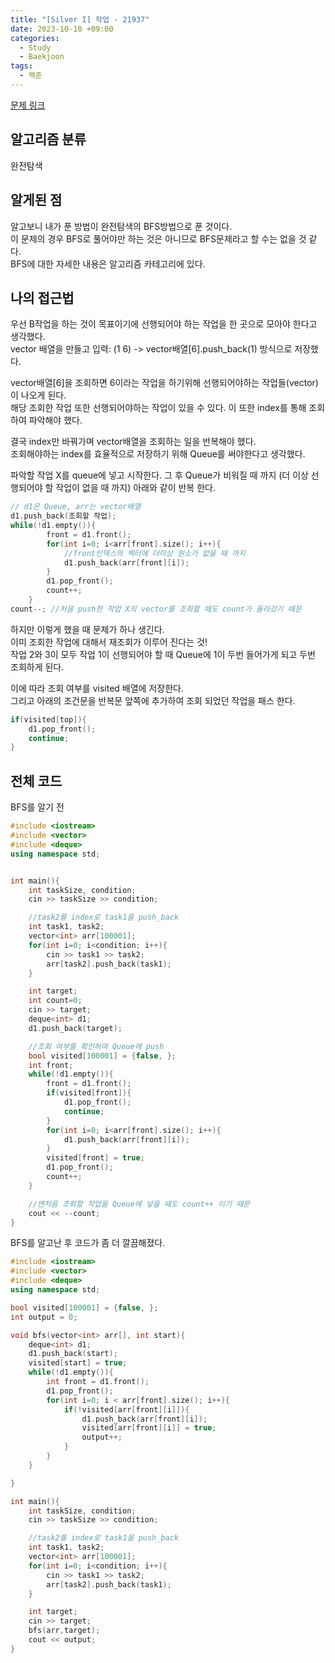 ```yaml
---
title: "[Silver I] 작업 - 21937"
date: 2023-10-10 +09:00
categories:
  - Study
  - Baekjoon
tags:
  - 백준
---
```

[문제 링크](https://www.acmicpc.net/problem/21937)

## 알고리즘 분류
완전탐색

## 알게된 점
알고보니 내가 푼 방법이 완전탐색의 BFS방법으로 푼 것이다.  
이 문제의 경우 BFS로 풀어야만 하는 것은 아니므로 BFS문제라고 할 수는 없을 것 같다.  
BFS에 대한 자세한 내용은 알고리즘 카테고리에 있다.

## 나의 접근법
우선 B작업을 하는 것이 목표이기에 선행되어야 하는 작업을 한 곳으로 모아야 한다고 생각했다.  
vector 배열을 만들고 입력: (1 6) -> vector배열\[6\].push\_back(1) 방식으로 저장했다. 

vector배열\[6\]을 조회하면 6이라는 작업을 하기위해 선행되어야하는 작업들(vector)이 나오게 된다.  
해당 조회한 작업 또한 선행되어야하는 작업이 있을 수 있다. 이 또한 index를 통해 조회하여 파악해야 했다.

결국 index만 바꿔가며 vector배열을 조회하는 일을 반복해야 했다.  
조회해야하는 index를 효율적으로 저장하기 위해 Queue를 써야한다고 생각했다.

파악할 작업 X를 queue에 넣고 시작한다. 그 후 Queue가 비워질 때 까지
(더 이상 선행되어야 할 작업이 없을 때 까지) 아래와 같이 반복 한다.

```c++
// d1은 Queue, arr는 vector배열
d1.push_back(조회할 작업);
while(!d1.empty()){
        front = d1.front();
        for(int i=0; i<arr[front].size(); i++){     
	        //front인덱스의 벡터에 더이상 원소가 없을 때 까지
            d1.push_back(arr[front][i]);
        }
        d1.pop_front();
        count++;
    }
count--; //처음 push한 작업 X의 vector를 조회할 때도 count가 올라갔기 때문
```

하지만 이렇게 했을 때 문제가 하나 생긴다.  
이미 조회한 작업에 대해서 재조회가 이루어 진다는 것!  
작업 2와 3이 모두 작업 1이 선행되어야 할 때 Queue에 1이 두번 들어가게 되고 두번 조회하게 된다.

이에 따라 조회 여부를 visited 배열에 저장한다.  
그리고 아래의 조건문을 반복문 앞쪽에 추가하여 조회 되었던 작업을 패스 한다.

```c++
if(visited[top]){
    d1.pop_front();
    continue;
}
```


## 전체 코드

BFS를 알기 전

```c++
#include <iostream>
#include <vector>
#include <deque>
using namespace std;


int main(){
    int taskSize, condition;
    cin >> taskSize >> condition;

    //task2를 index로 task1을 push_back
    int task1, task2;
    vector<int> arr[100001];
    for(int i=0; i<condition; i++){
        cin >> task1 >> task2;
        arr[task2].push_back(task1);
    }

    int target;
    int count=0;
    cin >> target;
    deque<int> d1;
    d1.push_back(target);

    //조회 여부를 확인하며 Queue에 push
    bool visited[100001] = {false, };
    int front;
    while(!d1.empty()){
        front = d1.front();
        if(visited[front]){
            d1.pop_front();
            continue;
        }
        for(int i=0; i<arr[front].size(); i++){
            d1.push_back(arr[front][i]);
        }
        visited[front] = true;
        d1.pop_front();
        count++;
    }

    //맨처음 조회할 작업을 Queue에 넣을 때도 count++ 이기 때문
    cout << --count;
}
```

BFS를 알고난 후 코드가 좀 더 깔끔해졌다.

```c++
#include <iostream>
#include <vector>
#include <deque>
using namespace std;

bool visited[100001] = {false, };
int output = 0;

void bfs(vector<int> arr[], int start){
    deque<int> d1;
    d1.push_back(start);
    visited[start] = true;
    while(!d1.empty()){
        int front = d1.front();
        d1.pop_front();
        for(int i=0; i < arr[front].size(); i++){
            if(!visited[arr[front][i]]){
                d1.push_back(arr[front][i]);
                visited[arr[front][i]] = true;
                output++;
            }
        }
    }

}

int main(){
    int taskSize, condition;
    cin >> taskSize >> condition;

    //task2를 index로 task1을 push_back
    int task1, task2;
    vector<int> arr[100001];
    for(int i=0; i<condition; i++){
        cin >> task1 >> task2;
        arr[task2].push_back(task1);
    }

    int target;
    cin >> target;
    bfs(arr,target);
    cout << output;
}
```